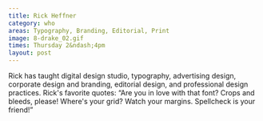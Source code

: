 ```yaml
---
title: Rick Heffner
category: who
areas: Typography, Branding, Editorial, Print
image: 8-drake_02.gif
times: Thursday 2&ndash;4pm
layout: post
---
```

Rick has taught digital design studio, typography, advertising design, corporate design and branding, editorial design, and professional design practices. Rick's favorite quotes&colon; &ldquo;Are you in love with that font? Crops and bleeds, please! Where's your grid? Watch your margins. Spellcheck is your friend!&rdquo;
